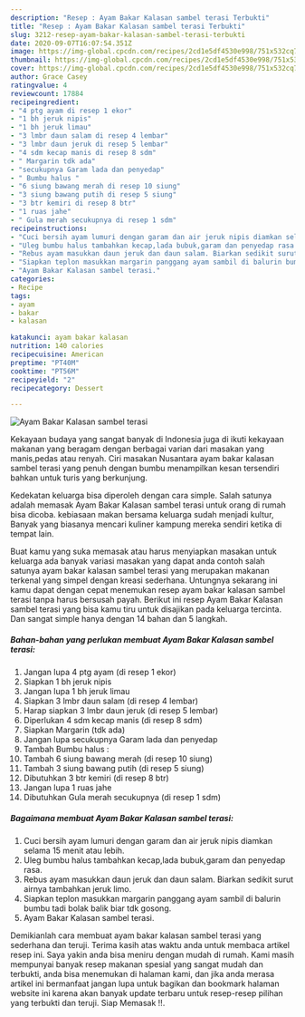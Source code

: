 ```yaml
---
description: "Resep : Ayam Bakar Kalasan sambel terasi Terbukti"
title: "Resep : Ayam Bakar Kalasan sambel terasi Terbukti"
slug: 3212-resep-ayam-bakar-kalasan-sambel-terasi-terbukti
date: 2020-09-07T16:07:54.351Z
image: https://img-global.cpcdn.com/recipes/2cd1e5df4530e998/751x532cq70/ayam-bakar-kalasan-sambel-terasi-foto-resep-utama.jpg
thumbnail: https://img-global.cpcdn.com/recipes/2cd1e5df4530e998/751x532cq70/ayam-bakar-kalasan-sambel-terasi-foto-resep-utama.jpg
cover: https://img-global.cpcdn.com/recipes/2cd1e5df4530e998/751x532cq70/ayam-bakar-kalasan-sambel-terasi-foto-resep-utama.jpg
author: Grace Casey
ratingvalue: 4
reviewcount: 17884
recipeingredient:
- "4 ptg ayam di resep 1 ekor"
- "1 bh jeruk nipis"
- "1 bh jeruk limau"
- "3 lmbr daun salam di resep 4 lembar"
- "3 lmbr daun jeruk di resep 5 lembar"
- "4 sdm kecap manis di resep 8 sdm"
- " Margarin tdk ada"
- "secukupnya Garam lada dan penyedap"
- " Bumbu halus "
- "6 siung bawang merah di resep 10 siung"
- "3 siung bawang putih di resep 5 siung"
- "3 btr kemiri di resep 8 btr"
- "1 ruas jahe"
- " Gula merah secukupnya di resep 1 sdm"
recipeinstructions:
- "Cuci bersih ayam lumuri dengan garam dan air jeruk nipis diamkan selama 15 menit atau lebih."
- "Uleg bumbu halus tambahkan kecap,lada bubuk,garam dan penyedap rasa."
- "Rebus ayam masukkan daun jeruk dan daun salam. Biarkan sedikit surut airnya tambahkan jeruk limo."
- "Siapkan teplon masukkan margarin panggang ayam sambil di balurin bumbu tadi bolak balik biar tdk gosong."
- "Ayam Bakar Kalasan sambel terasi."
categories:
- Recipe
tags:
- ayam
- bakar
- kalasan

katakunci: ayam bakar kalasan 
nutrition: 140 calories
recipecuisine: American
preptime: "PT40M"
cooktime: "PT56M"
recipeyield: "2"
recipecategory: Dessert

---
```



![Ayam Bakar Kalasan sambel terasi](https://img-global.cpcdn.com/recipes/2cd1e5df4530e998/751x532cq70/ayam-bakar-kalasan-sambel-terasi-foto-resep-utama.jpg)

Kekayaan budaya yang sangat banyak di Indonesia juga di ikuti kekayaan makanan yang beragam dengan berbagai varian dari masakan yang manis,pedas atau renyah. Ciri masakan Nusantara ayam bakar kalasan sambel terasi yang penuh dengan bumbu menampilkan kesan tersendiri bahkan untuk turis yang berkunjung.


Kedekatan keluarga bisa diperoleh dengan cara simple. Salah satunya adalah memasak Ayam Bakar Kalasan sambel terasi untuk orang di rumah bisa dicoba. kebiasaan makan bersama keluarga sudah menjadi kultur, Banyak yang biasanya mencari kuliner kampung mereka sendiri ketika di tempat lain.



Buat kamu yang suka memasak atau harus menyiapkan masakan untuk keluarga ada banyak variasi masakan yang dapat anda contoh salah satunya ayam bakar kalasan sambel terasi yang merupakan makanan terkenal yang simpel dengan kreasi sederhana. Untungnya sekarang ini kamu dapat dengan cepat menemukan resep ayam bakar kalasan sambel terasi tanpa harus bersusah payah.
Berikut ini resep Ayam Bakar Kalasan sambel terasi yang bisa kamu tiru untuk disajikan pada keluarga tercinta. Dan sangat simple hanya dengan 14 bahan dan 5 langkah.


<!--inarticleads1-->

##### Bahan-bahan yang perlukan membuat Ayam Bakar Kalasan sambel terasi:

1. Jangan lupa 4 ptg ayam (di resep 1 ekor)
1. Siapkan 1 bh jeruk nipis
1. Jangan lupa 1 bh jeruk limau
1. Siapkan 3 lmbr daun salam (di resep 4 lembar)
1. Harap siapkan 3 lmbr daun jeruk (di resep 5 lembar)
1. Diperlukan 4 sdm kecap manis (di resep 8 sdm)
1. Siapkan  Margarin (tdk ada)
1. Jangan lupa secukupnya Garam lada dan penyedap
1. Tambah  Bumbu halus :
1. Tambah 6 siung bawang merah (di resep 10 siung)
1. Tambah 3 siung bawang putih (di resep 5 siung)
1. Dibutuhkan 3 btr kemiri (di resep 8 btr)
1. Jangan lupa 1 ruas jahe
1. Dibutuhkan  Gula merah secukupnya (di resep 1 sdm)




<!--inarticleads2-->

##### Bagaimana membuat  Ayam Bakar Kalasan sambel terasi:

1. Cuci bersih ayam lumuri dengan garam dan air jeruk nipis diamkan selama 15 menit atau lebih.
1. Uleg bumbu halus tambahkan kecap,lada bubuk,garam dan penyedap rasa.
1. Rebus ayam masukkan daun jeruk dan daun salam. Biarkan sedikit surut airnya tambahkan jeruk limo.
1. Siapkan teplon masukkan margarin panggang ayam sambil di balurin bumbu tadi bolak balik biar tdk gosong.
1. Ayam Bakar Kalasan sambel terasi.




Demikianlah cara membuat ayam bakar kalasan sambel terasi yang sederhana dan teruji. Terima kasih atas waktu anda untuk membaca artikel resep ini. Saya yakin anda bisa meniru dengan mudah di rumah. Kami masih mempunyai banyak resep makanan spesial yang sangat mudah dan terbukti, anda bisa menemukan di halaman kami, dan jika anda merasa artikel ini bermanfaat jangan lupa untuk bagikan dan bookmark halaman website ini karena akan banyak update terbaru untuk resep-resep pilihan yang terbukti dan teruji. Siap Memasak !!. 
